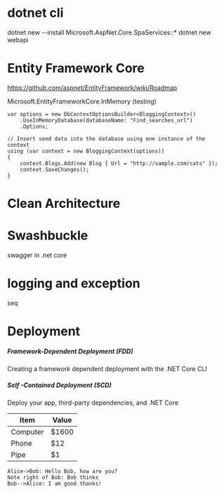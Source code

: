 
# dotnet cli
dotnet new --install Microsoft.AspNet.Core.SpaServices::*
dotnet new webapi


# Entity Framework Core
https://github.com/aspnet/EntityFramework/wiki/Roadmap

Microsoft.EntityFrameworkCore.InMemory (testing)
```
var options = new DbContextOptionsBuilder<BloggingContext>()
    .UseInMemoryDatabase(databaseName: "Find_searches_url")
    .Options;

// Insert seed data into the database using one instance of the context
using (var context = new BloggingContext(options))
{
    context.Blogs.Add(new Blog { Url = "http://sample.com/cats" });
    context.SaveChanges();
}
```
# Clean Architecture


# Swashbuckle
swagger in .net core


# logging and exception
seq


# <i class="icon-file"></i> Deployment
##### Framework-Dependent Deployment (FDD)
Creating a framework dependent deployment with the .NET Core CLI
##### Self -Contained Deployment (SCD) 
Deploy your app, third-party dependencies, and .NET Core


Item     | Value
-------- | ---
Computer | $1600
Phone    | $12
Pipe     | $1
```sequence
Alice->Bob: Hello Bob, how are you?
Note right of Bob: Bob thinks
Bob-->Alice: I am good thanks!
```
